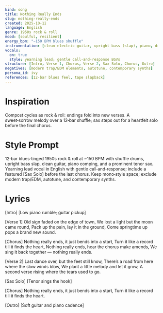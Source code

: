 ```yaml
---
kind: song
title: Nothing Really Ends
slug: nothing-really-ends
created: 2025-10-12
language: English
genre: 1950s rock & roll
mood: [soulful, resilient]
energy_bpm: "~150 BPM blues shuffle"
instrumentation: [clean electric guitar, upright bass (slap), piano, drums (shuffle), tenor sax]
vocals:
  on: true
  style: yearning lead; gentle call‑and‑response BGVs
structure: [Intro, Verse 1, Chorus, Verse 2, Sax Solo, Chorus, Outro]
negatives: [modern trap/EDM elements, autotune, contemporary synths]
persona_id: ivy
references: [12‑bar blues feel, tape slapback]
---
```


# Inspiration

Compost cycles as rock & roll: endings fold into new verses. A sweet‑sorrow melody over a 12‑bar shuffle; sax steps out for a heartfelt solo before the final chorus.

# Style Prompt

12‑bar blues‑tinged 1950s rock & roll at ~150 BPM with shuffle drums, upright bass slap, clean guitar, piano comping, and a prominent tenor sax. Yearning lead vocal in English with gentle call‑and‑response; include a featured [Sax Solo] before the last chorus. Keep mono‑style space; exclude modern trap/EDM, autotune, and contemporary synths.

# Lyrics

[Intro]
[Low piano rumble; guitar pickup]

[Verse 1]
Old sign faded on the edge of town,
We lost a light but the moon came round,
Pack up the pain, lay it in the ground,
Come springtime up pops a brand new sound.

[Chorus]
Nothing really ends, it just bends into a start,
Turn it like a record till it finds the heart,
Nothing really ends, hear the chorus make amends,
We sing it back together — nothing really ends.

[Verse 2]
Last dance over, but the feet still know,
There’s a road from here where the slow winds blow,
We plant a little melody and let it grow,
A second verse rising where the tears used to go.

[Sax Solo]
[Tenor sings the hook]

[Chorus]
Nothing really ends, it just bends into a start,
Turn it like a record till it finds the heart.

[Outro]
[Soft guitar and piano cadence]

